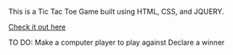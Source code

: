 This is a Tic Tac Toe Game built using HTML, CSS, and JQUERY.

[Check it out here](http://kendricktictactoe.surge.sh/)


TO DO:
Make a computer player to play against
Declare a winner
